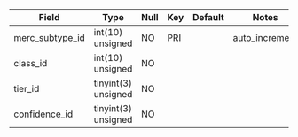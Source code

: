 **Field**|**Type**|**Null**|**Key**|**Default**|**Notes**
-----|-----|-----|-----|-----|-----
merc\_subtype\_id|int(10) unsigned|NO|PRI| |auto\_increment
class\_id|int(10) unsigned|NO| | | 
tier\_id|tinyint(3) unsigned|NO| | | 
confidence\_id|tinyint(3) unsigned|NO| | | 